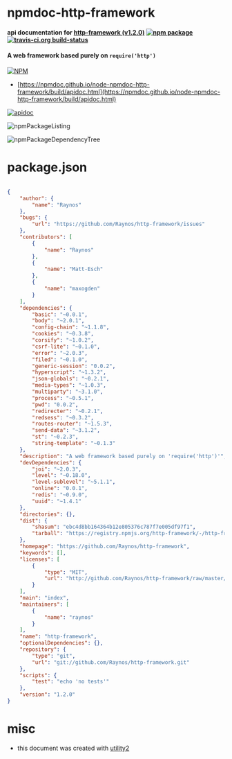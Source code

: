 # npmdoc-http-framework

#### api documentation for  [http-framework (v1.2.0)](https://github.com/Raynos/http-framework)  [![npm package](https://img.shields.io/npm/v/npmdoc-http-framework.svg?style=flat-square)](https://www.npmjs.org/package/npmdoc-http-framework) [![travis-ci.org build-status](https://api.travis-ci.org/npmdoc/node-npmdoc-http-framework.svg)](https://travis-ci.org/npmdoc/node-npmdoc-http-framework)

#### A web framework based purely on `require('http')`

[![NPM](https://nodei.co/npm/http-framework.png?downloads=true&downloadRank=true&stars=true)](https://www.npmjs.com/package/http-framework)

- [https://npmdoc.github.io/node-npmdoc-http-framework/build/apidoc.html](https://npmdoc.github.io/node-npmdoc-http-framework/build/apidoc.html)

[![apidoc](https://npmdoc.github.io/node-npmdoc-http-framework/build/screenCapture.buildCi.browser.%252Ftmp%252Fbuild%252Fapidoc.html.png)](https://npmdoc.github.io/node-npmdoc-http-framework/build/apidoc.html)

![npmPackageListing](https://npmdoc.github.io/node-npmdoc-http-framework/build/screenCapture.npmPackageListing.svg)

![npmPackageDependencyTree](https://npmdoc.github.io/node-npmdoc-http-framework/build/screenCapture.npmPackageDependencyTree.svg)



# package.json

```json

{
    "author": {
        "name": "Raynos"
    },
    "bugs": {
        "url": "https://github.com/Raynos/http-framework/issues"
    },
    "contributors": [
        {
            "name": "Raynos"
        },
        {
            "name": "Matt-Esch"
        },
        {
            "name": "maxogden"
        }
    ],
    "dependencies": {
        "basic": "~0.0.1",
        "body": "~2.0.1",
        "config-chain": "~1.1.8",
        "cookies": "~0.3.8",
        "corsify": "~1.0.2",
        "csrf-lite": "~0.1.0",
        "error": "~2.0.3",
        "filed": "~0.1.0",
        "generic-session": "0.0.2",
        "hyperscript": "~1.3.2",
        "json-globals": "~0.2.1",
        "media-types": "~1.0.3",
        "multiparty": "~3.1.0",
        "process": "~0.5.1",
        "pwd": "0.0.2",
        "redirecter": "~0.2.1",
        "redsess": "~0.3.2",
        "routes-router": "~1.5.3",
        "send-data": "~3.1.2",
        "st": "~0.2.3",
        "string-template": "~0.1.3"
    },
    "description": "A web framework based purely on 'require('http')'",
    "devDependencies": {
        "joi": "~2.0.3",
        "level": "~0.18.0",
        "level-sublevel": "~5.1.1",
        "online": "0.0.1",
        "redis": "~0.9.0",
        "uuid": "~1.4.1"
    },
    "directories": {},
    "dist": {
        "shasum": "ebc4d8bb164364b12e805376c787f7e005df97f1",
        "tarball": "https://registry.npmjs.org/http-framework/-/http-framework-1.2.0.tgz"
    },
    "homepage": "https://github.com/Raynos/http-framework",
    "keywords": [],
    "licenses": [
        {
            "type": "MIT",
            "url": "http://github.com/Raynos/http-framework/raw/master/LICENSE"
        }
    ],
    "main": "index",
    "maintainers": [
        {
            "name": "raynos"
        }
    ],
    "name": "http-framework",
    "optionalDependencies": {},
    "repository": {
        "type": "git",
        "url": "git://github.com/Raynos/http-framework.git"
    },
    "scripts": {
        "test": "echo 'no tests'"
    },
    "version": "1.2.0"
}
```



# misc
- this document was created with [utility2](https://github.com/kaizhu256/node-utility2)
